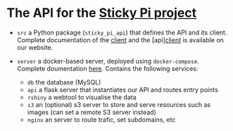 # The API for the [Sticky Pi project](https://sticky-pi.github.io)


* `src` a Python package (`sticky_pi_api`) that defines the API and its client. 
Complete documentation of the [client](https://sticky-pi.github.io/client) and 
the [api][client](https://sticky-pi.github.io/api) is available on our website.


* `server` a docker-based server, deployed using `docker-compose`. Complete doumentation [here](https://sticky-pi.github.io/server). Contains the following services:
  * `db` the database (MySQL)
  * `api` a flask server that instantiates our API and routes entry points
  * `rshiny` a webtool to visualise the data
  * `s3` an (optional) s3 server to store and serve resources such as images (can set a remote S3 server instead)
  * `nginx` an server to route trafic, set subdomains, etc


